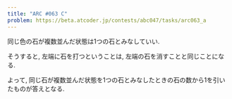 ```yaml
---
title: "ARC #063 C"
problem: https://beta.atcoder.jp/contests/abc047/tasks/arc063_a
---
```

同じ色の石が複数並んだ状態は1つの石とみなしていい.

そうすると, 左端に石を打つということは, 左端の石を消すことと同じことになる.

よって, 同じ石が複数並んだ状態を1つの石とみなしたときの石の数から1を引いたものが答えとなる.
